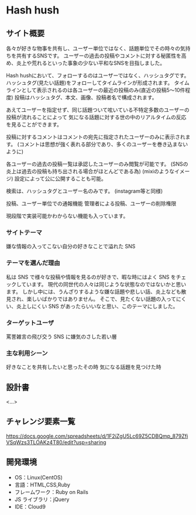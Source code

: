 # Hash hush

## サイト概要

各々が好きな物事を共有し、ユーザー単位ではなく、話題単位でその時々の気持ちを共有するSNSです。
ユーザーの過去の投稿やコメントに対する秘匿性を高め、炎上や荒れるといった事象の少ない平和なSNSを目指しました。

Hash hushにおいて、フォローするのはユーザーではなく、ハッシュタグです。
ハッシュタグ(見たい話題)をフォローしてタイムラインが形成されます。
タイムラインとして表示されるのは各ユーザーの最近の投稿のみ(直近の投稿5～10件程度)
投稿はハッシュタグ、本文、画像、投稿者名で構成されます。

あえてユーザーを指定せず、同じ話題ついて呟いている不特定多数のユーザーの投稿が流れることによって
気になる話題に対する世の中のリアルタイムの反応を見ることができます。

投稿に対するコメントはコメントの宛先に指定されたユーザーのみに表示されます。
(コメントは思想が強く表れる部分であり、多くのユーザーを巻き込まないように)

各ユーザーの過去の投稿一覧は承認したユーザーのみ閲覧が可能です。
(SNSの炎上は過去の投稿も持ち出される場合がほとんどである為)
(mixiのようなイメージ)
設定によって公に公開することも可能。

検索は、ハッシュタグとユーザー名のみです。
(instagram等と同様)

投稿、ユーザー単位での通報機能
管理者による投稿、ユーザーの削除権限




現段階で実装可能かわからない機能も入っています。


### サイトテーマ

嫌な情報の入ってこない自分の好きなことで溢れた SNS

### テーマを選んだ理由

私は SNS で様々な投稿や情報を見るのが好きで、暇な時にはよく SNS をチェックしています。
現代の同世代の人々は同じような状態なのではないかと思います。
しかし中には、うんざりするような嫌な話題や悲しい話、炎上なども散見され、楽しいばかりではありません。
そこで、見たくない話題の入ってにくい、炎上しにくい SNS があったらいいなと思い、このテーマにしました。

### ターゲットユーザ

罵詈雑言の飛び交う SNS に嫌気のさした若い層

### 主な利用シーン

好きなことを共有したいと思ったその時
気になる話題を見つけた時


## 設計書

<...>

## チャレンジ要素一覧

https://docs.google.com/spreadsheets/d/1F2iZgU5Lc69Z5CDBQmp_879ZfiVSqWzs3TLOAKz4T80/edit?usp=sharing

## 開発環境

- OS：Linux(CentOS)
- 言語：HTML,CSS,Ruby
- フレームワーク：Ruby on Rails
- JS ライブラリ：jQuery
- IDE：Cloud9
